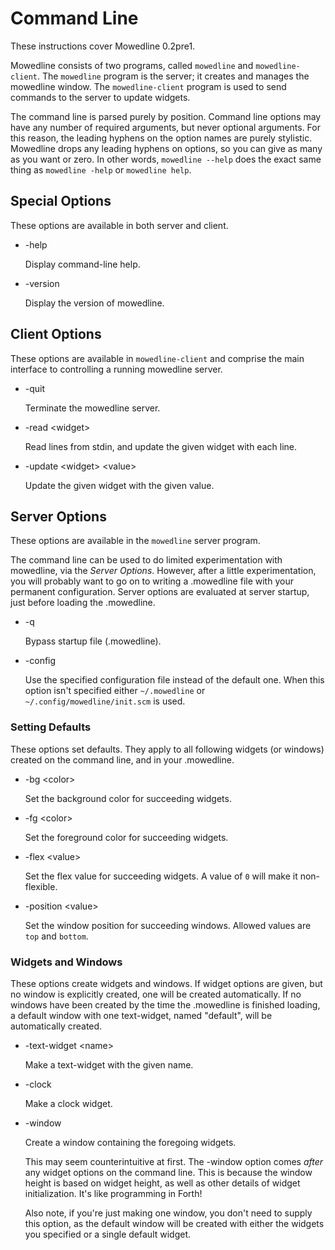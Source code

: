 
Command Line
============

These instructions cover Mowedline 0.2pre1.

Mowedline consists of two programs, called `mowedline` and
`mowedline-client`.  The `mowedline` program is the server; it creates and
manages the mowedline window.  The `mowedline-client` program is used to
send commands to the server to update widgets.

The command line is parsed purely by position.  Command line options may
have any number of required arguments, but never optional arguments.  For
this reason, the leading hyphens on the option names are purely
stylistic.  Mowedline drops any leading hyphens on options, so you can
give as many as you want or zero.  In other words, `mowedline --help` does
the exact same thing as `mowedline -help` or `mowedline help`.


Special Options
---------------

These options are available in both server and client.

 * -help

    Display command-line help.

 * -version

    Display the version of mowedline.


Client Options
--------------

These options are available in `mowedline-client` and comprise the main
interface to controlling a running mowedline server.

 * -quit

    Terminate the mowedline server.

 * -read \<widget>

    Read lines from stdin, and update the given widget with each line.

 * -update \<widget> \<value>

    Update the given widget with the given value.


Server Options
--------------

These options are available in the `mowedline` server program.

The command line can be used to do limited experimentation with mowedline,
via the _Server Options_.  However, after a little experimentation, you
will probably want to go on to writing a .mowedline file with your
permanent configuration.  Server options are evaluated at server startup,
just before loading the .mowedline.


 * -q

   Bypass startup file (.mowedline).

 * -config <file>

   Use the specified configuration file instead of the default one.
   When this option isn't specified either `~/.mowedline` or
   `~/.config/mowedline/init.scm` is used.

### Setting Defaults

These options set defaults.  They apply to all following widgets (or
windows) created on the command line, and in your .mowedline.

 * -bg \<color>

   Set the background color for succeeding widgets.

 * -fg \<color>

   Set the foreground color for succeeding widgets.

 * -flex \<value>

   Set the flex value for succeeding widgets. A value of `0` will make
   it non-flexible.

 * -position \<value>

   Set the window position for succeeding windows.  Allowed values are
   `top` and `bottom`.


### Widgets and Windows

These options create widgets and windows.  If widget options are given,
but no window is explicitly created, one will be created automatically.
If no windows have been created by the time the .mowedline is finished
loading, a default window with one text-widget, named "default", will be
automatically created.

 * -text-widget \<name>

   Make a text-widget with the given name.

 * -clock

   Make a clock widget.

 * -window

   Create a window containing the foregoing widgets.

   This may seem counterintuitive at first.  The -window option comes
   _after_ any widget options on the command line.  This is because the
   window height is based on widget height, as well as other details of
   widget initialization.  It's like programming in Forth!

   Also note, if you're just making one window, you don't need to supply
   this option, as the default window will be created with either the
   widgets you specified or a single default widget.
